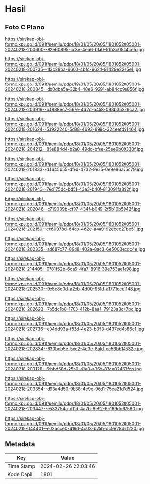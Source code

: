 # Hasil

## Foto C Plano

https://sirekap-obj-formc.kpu.go.id/091f/pemilu/pdpr/18/01/05/20/05/1801052005001-20240218-200600--82e60895-cc3e-4ea6-b1a0-51b3c0534ce5.jpg

https://sirekap-obj-formc.kpu.go.id/091f/pemilu/pdpr/18/01/05/20/05/1801052005001-20240218-200735--1f3c28ba-6600-4bfc-962d-91429e22e5e1.jpg

https://sirekap-obj-formc.kpu.go.id/091f/pemilu/pdpr/18/01/05/20/05/1801052005001-20240218-200845--db0dba5a-32b4-48e6-9291-ab84cc9e856f.jpg

https://sirekap-obj-formc.kpu.go.id/091f/pemilu/pdpr/18/01/05/20/05/1801052005001-20240218-203919--b4838ec7-567e-4d2d-a458-093b35329ca2.jpg

https://sirekap-obj-formc.kpu.go.id/091f/pemilu/pdpr/18/01/05/20/05/1801052005001-20240218-201624--53922240-5d88-4693-899c-324eefd91464.jpg

https://sirekap-obj-formc.kpu.go.id/091f/pemilu/pdpr/18/01/05/20/05/1801052005001-20240218-204212--85e884d4-b2a0-49dd-bfee-25ee9b09330f.jpg

https://sirekap-obj-formc.kpu.go.id/091f/pemilu/pdpr/18/01/05/20/05/1801052005001-20240218-201833--d4645b55-dfed-4732-9e35-0e9e86a75c79.jpg

https://sirekap-obj-formc.kpu.go.id/091f/pemilu/pdpr/18/01/05/20/05/1801052005001-20240218-201943--76d175dc-bd51-43a3-b40f-813091fa892f.jpg

https://sirekap-obj-formc.kpu.go.id/091f/pemilu/pdpr/18/01/05/20/05/1801052005001-20240218-202046--c719039b-cf07-434f-b049-2f5b10b5942f.jpg

https://sirekap-obj-formc.kpu.go.id/091f/pemilu/pdpr/18/01/05/20/05/1801052005001-20240218-202150--cc60978d-64cb-462e-a4a9-92ecec27be51.jpg

https://sirekap-obj-formc.kpu.go.id/091f/pemilu/pdpr/18/01/05/20/05/1801052005001-20240218-202335--ad687c77-89d8-402a-8ad3-6e5003ecdc4e.jpg

https://sirekap-obj-formc.kpu.go.id/091f/pemilu/pdpr/18/01/05/20/05/1801052005001-20240218-214405--0781f52b-6ca6-4fa7-8916-39e753ae1e98.jpg

https://sirekap-obj-formc.kpu.go.id/091f/pemilu/pdpr/18/01/05/20/05/1801052005001-20240218-202530--9e5c8e0d-a2cb-4d00-951d-a1771ece1148.jpg

https://sirekap-obj-formc.kpu.go.id/091f/pemilu/pdpr/18/01/05/20/05/1801052005001-20240218-202623--7b5dc1b8-1703-412b-8aa4-79123a3c47bc.jpg

https://sirekap-obj-formc.kpu.go.id/091f/pemilu/pdpr/18/01/05/20/05/1801052005001-20240218-202736--e04dd93a-f52d-4e23-b053-d437ed4b86c1.jpg

https://sirekap-obj-formc.kpu.go.id/091f/pemilu/pdpr/18/01/05/20/05/1801052005001-20240218-202834--630bcb5e-5de2-4e3e-8a1d-cc56bb14532c.jpg

https://sirekap-obj-formc.kpu.go.id/091f/pemilu/pdpr/18/01/05/20/05/1801052005001-20240218-203128--6fbbd58d-25b9-41e0-a36b-87ce02463fcb.jpg

https://sirekap-obj-formc.kpu.go.id/091f/pemilu/pdpr/18/01/05/20/05/1801052005001-20240218-203354--d93a4d50-9b38-4e9e-96d1-75ea21d1d524.jpg

https://sirekap-obj-formc.kpu.go.id/091f/pemilu/pdpr/18/01/05/20/05/1801052005001-20240218-203447--e533754a-d11d-4a7b-8e92-6c169dd67580.jpg

https://sirekap-obj-formc.kpu.go.id/091f/pemilu/pdpr/18/01/05/20/05/1801052005001-20240219-044401--e025cce0-416d-4c03-b25b-dc9e28d6f220.jpg


## Metadata

| Key        | Value               |
| ---------- | ------------------- |
| Time Stamp | 2024-02-26 22:03:46 |
| Kode Dapil | 1801                |



